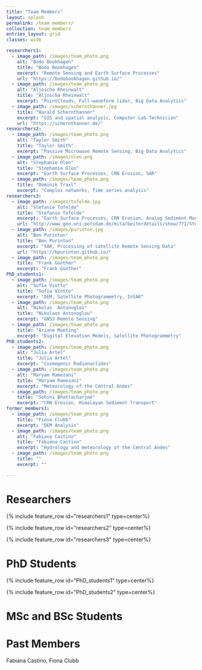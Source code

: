 ```yaml
---
title: "Team Members"
layout: splash
permalink: /team_members/
collection: team_members
entries_layout: grid
classes: wide

researchers1:
  - image_path: /images/team_photo.png
    alt: "Bodo Bookhagen"
    title: "Bodo Bookhagen"
    excerpt: "Remote Sensing and Earth Surface Processes"
    url: "https://bodobookhagen.github.io/"
  - image_path: /images/team_photo.png
    alt: "Aljoscha Rheinwalt"
    title: "Aljoscha Rheinwalt"
    excerpt: "PointClouds, Full-waveform lidar, Big Data Analytics"
  - image_path: /images/schernthanner.jpg
    title: "Harald Schernthanner"
    excerpt: "GIS and spatial analysis, Computer Lab Technician"
    url: "https://schernthanner.de/"
researchers2:
  - image_path: /images/team_photo.png
    alt: "Taylor Smith"
    title: "Taylor Smith"
    excerpt: "Passive Microwave Remote Sensing, Big Data Analytics"
  - image_path: /images/olen.png
    alt: "Stephanie Olen"
    title: "Stephanie Olen"
    excerpt: "Earth Surface Processes, CRN Erosion, SAR"
  - image_path: /images/team_photo.png
    title: "Dominik Traxl"
    excerpt: "Complex networks, Time series analysis"
researchers3:
  - image_path: /images/tofelde.jpg
    alt: "Stefanie Tofelde"
    title: "Stefanie Tofelde"
    excerpt: "Earth Surface Processes, CRN Erosion, Analog Sediment Modeling"
    url: "http://www.geo.uni-potsdam.de/mitarbeiterdetails/show/771/Stefanie_Tofelde.html"
  - image_path: /images/purinton.jpg
    alt: "Ben Purinton"
    title: "Ben Purinton"
    excerpt: "SAR, Processing of satellite Remote Sensing Data"
    url: "https://bpurinton.github.io/"
  - image_path: /images/team_photo.png
    title: "Frank Günther"
    excerpt: "Frank Günther"
PhD_students1:
  - image_path: /images/team_photo.png
    alt: "Sofia Viotto"
    title: "Sofia Viotto"
    excerpt: "DEM, Satellite Photogrammetry, InSAR"
  - image_path: /images/team_photo.png
    alt: "Nikolas  Antonoglou"
    title: "Nikolaos Antonoglou"
    excerpt: "GNSS Remote Sensing"
  - image_path: /images/team_photo.png
    title: "Ariane Mueting"
    excerpt: "Digital Elevation Models, Satellite Photogrammetry"
PhD_students2:
  - image_path: /images/team_photo.png
    alt: "Julia Artel"
    title: "Julia Artel"
    excerpt: "Cosmogenic Radionuclides"
  - image_path: /images/team_photo.png
    alt: "Maryam Ramezani"
    title: "Maryam Ramezani"
    excerpt: "Meteorology of the Central Andes"
  - image_path: /images/team_photo.png
    title: "Sohini Bhattacharjee"
    excerpt: "CRN Erosion, Himalayan Sediment Transport"
former_members1:
  - image_path: /images/team_photo.png
    title: "Fiona Clubb"
    excerpt: "DEM Analysis"
  - image_path: /images/team_photo.png
    alt: "Fabiana Castino"
    title: "Fabiana Castino"
    excerpt: "Hydrology and meteorology of the Central Andes"
  - image_path: /images/team_photo.png
    title: ""
    excerpt: ""

---
```

# Researchers
{% include feature_row id="researchers1" type=center%}

{% include feature_row id="researchers2" type=center%}

{% include feature_row id="researchers3" type=center%}

# PhD Students

{% include feature_row id="PhD_students1" type=center%}

{% include feature_row id="PhD_students2" type=center%}

# MSc and BSc Students


# Past Members
Fabiana Castino, Fiona Clubb
